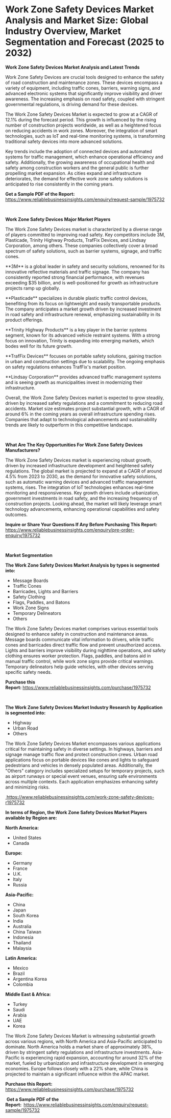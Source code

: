 <p><h1>Work Zone Safety Devices Market Analysis and Market Size: Global Industry Overview, Market Segmentation and Forecast (2025 to 2032)</h1></p><p><strong>Work Zone Safety Devices Market Analysis and Latest Trends</strong></p>
<p><p>Work Zone Safety Devices are crucial tools designed to enhance the safety of road construction and maintenance zones. These devices encompass a variety of equipment, including traffic cones, barriers, warning signs, and advanced electronic systems that significantly improve visibility and driver awareness. The increasing emphasis on road safety, coupled with stringent governmental regulations, is driving demand for these devices.</p><p>The Work Zone Safety Devices Market is expected to grow at a CAGR of 12.1% during the forecast period. This growth is influenced by the rising number of construction projects worldwide, as well as a heightened focus on reducing accidents in work zones. Moreover, the integration of smart technologies, such as IoT and real-time monitoring systems, is transforming traditional safety devices into more advanced solutions. </p><p>Key trends include the adoption of connected devices and automated systems for traffic management, which enhance operational efficiency and safety. Additionally, the growing awareness of occupational health and safety among construction workers and the general public is further propelling market expansion. As cities expand and infrastructure deteriorates, the demand for effective work zone safety solutions is anticipated to rise consistently in the coming years.</p></p>
<p><strong>Get a Sample PDF of the Report:&nbsp;</strong> <a href="https://www.reliablebusinessinsights.com/enquiry/request-sample/1975732?utm_campaign=2983&utm_medium=2&utm_source=Github&utm_content=ia&utm_term=12042025&utm_id=work-zone-safety-devices">https://www.reliablebusinessinsights.com/enquiry/request-sample/1975732</a></p>
<p>&nbsp;</p>
<p><strong>Work Zone Safety Devices Major Market Players</strong></p>
<p><p>The Work Zone Safety Devices market is characterized by a diverse range of players committed to improving road safety. Key competitors include 3M, Plasticade, Trinity Highway Products, TrafFix Devices, and Lindsay Corporation, among others. These companies collectively cover a broad spectrum of safety solutions, such as barrier systems, signage, and traffic cones.</p><p>**3M** is a global leader in safety and security solutions, renowned for its innovative reflective materials and traffic signage. The company has consistently reported strong financial performance, with revenues exceeding $35 billion, and is well-positioned for growth as infrastructure projects ramp up globally.</p><p>**Plasticade** specializes in durable plastic traffic control devices, benefiting from its focus on lightweight and easily transportable products. The company anticipates a market growth driven by increased investment in road safety and infrastructure renewal, emphasizing sustainability in its product offerings.</p><p>**Trinity Highway Products** is a key player in the barrier systems segment, known for its advanced vehicle restraint systems. With a strong focus on innovation, Trinity is expanding into emerging markets, which bodes well for its future growth.</p><p>**TrafFix Devices** focuses on portable safety solutions, gaining traction in urban and construction settings due to scalability. The ongoing emphasis on safety regulations enhances TrafFix's market position.</p><p>**Lindsay Corporation** provides advanced traffic management systems and is seeing growth as municipalities invest in modernizing their infrastructure. </p><p>Overall, the Work Zone Safety Devices market is expected to grow steadily, driven by increased safety regulations and a commitment to reducing road accidents. Market size estimates project substantial growth, with a CAGR of around 6% in the coming years as overall infrastructure spending rises. Companies that adapt to technological advancements and sustainability trends are likely to outperform in this competitive landscape.</p></p>
<p>&nbsp;</p>
<p><strong>What Are The Key Opportunities For Work Zone Safety Devices Manufacturers?</strong></p>
<p><p>The Work Zone Safety Devices market is experiencing robust growth, driven by increased infrastructure development and heightened safety regulations. The global market is projected to expand at a CAGR of around 4.5% from 2023 to 2030, as the demand for innovative safety solutions, such as automatic warning devices and advanced traffic management systems, rises. The integration of IoT technologies enhances real-time monitoring and responsiveness. Key growth drivers include urbanization, government investments in road safety, and the increasing frequency of construction projects. Looking ahead, the market will likely leverage smart technology advancements, enhancing operational capabilities and safety outcomes.</p></p>
<p><strong>Inquire or Share Your Questions If Any Before Purchasing This Report:</strong> <a href="https://www.reliablebusinessinsights.com/enquiry/pre-order-enquiry/1975732?utm_campaign=2983&utm_medium=2&utm_source=Github&utm_content=ia&utm_term=12042025&utm_id=work-zone-safety-devices">https://www.reliablebusinessinsights.com/enquiry/pre-order-enquiry/1975732</a></p>
<p>&nbsp;</p>
<p><strong>Market Segmentation</strong></p>
<p><strong>The Work Zone Safety Devices Market Analysis by types is segmented into:</strong></p>
<p><ul><li>Message Boards</li><li>Traffic Cones</li><li>Barricades, Lights and Barriers</li><li>Safety Clothing</li><li>Flags, Paddles, and Batons</li><li>Work Zone Signs</li><li>Temporary Delineators</li><li>Others</li></ul></p>
<p><p>The Work Zone Safety Devices market comprises various essential tools designed to enhance safety in construction and maintenance areas. Message boards communicate vital information to drivers, while traffic cones and barricades direct traffic flow and prevent unauthorized access. Lights and barriers improve visibility during nighttime operations, and safety clothing ensures worker protection. Flags, paddles, and batons aid in manual traffic control, while work zone signs provide critical warnings. Temporary delineators help guide vehicles, with other devices serving specific safety needs.</p></p>
<p><strong>Purchase this Report:&nbsp;</strong><a href="https://www.reliablebusinessinsights.com/purchase/1975732?utm_campaign=2983&utm_medium=2&utm_source=Github&utm_content=ia&utm_term=12042025&utm_id=work-zone-safety-devices">https://www.reliablebusinessinsights.com/purchase/1975732</a></p>
<p>&nbsp;</p>
<p><strong>The Work Zone Safety Devices Market Industry Research by Application is segmented into:</strong></p>
<p><ul><li>Highway</li><li>Urban Road</li><li>Others</li></ul></p>
<p><p>The Work Zone Safety Devices Market encompasses various applications critical for maintaining safety in diverse settings. In highways, barriers and signage manage traffic flow and protect construction crews. Urban road applications focus on portable devices like cones and lights to safeguard pedestrians and vehicles in densely populated areas. Additionally, the "Others" category includes specialized setups for temporary projects, such as airport runways or special event venues, ensuring safe environments across multiple contexts. Each application emphasizes enhancing safety and minimizing risks.</p></p>
<p><a href="https://www.reliablebusinessinsights.com/work-zone-safety-devices-r1975732?utm_campaign=2983&utm_medium=2&utm_source=Github&utm_content=ia&utm_term=12042025&utm_id=work-zone-safety-devices">&nbsp;https://www.reliablebusinessinsights.com/work-zone-safety-devices-r1975732</a></p>
<p><strong>In terms of Region, the Work Zone Safety Devices Market Players available by Region are:</strong></p>
<p>
    <p> <strong> North America: </strong>
        <ul>
            <li>United States</li>
            <li>Canada</li>
        </ul>
        </p> 
    <p> <strong> Europe: </strong>
        <ul>
            <li>Germany</li>
            <li>France</li>
            <li>U.K.</li>
            <li>Italy</li>
            <li>Russia</li>
        </ul>
        </p> 
    <p> <strong> Asia-Pacific: </strong>
        <ul>
            <li>China</li>
            <li>Japan</li>
            <li>South Korea</li>
            <li>India</li>
            <li>Australia</li>
            <li>China Taiwan</li>
            <li>Indonesia</li>
            <li>Thailand</li>
            <li>Malaysia</li>
        </ul>
        </p> 
    <p> <strong> Latin America: </strong>
        <ul>
            <li>Mexico</li>
            <li>Brazil</li>
            <li>Argentina Korea</li>
            <li>Colombia</li>
        </ul>
        </p> 
    <p> <strong> Middle East & Africa: </strong>
        <ul>
            <li>Turkey</li>
            <li>Saudi</li>
            <li>Arabia</li>
            <li>UAE</li>
            <li>Korea</li>
        </ul>
    </p>
    </p>
<p><p>The Work Zone Safety Devices Market is witnessing substantial growth across various regions, with North America and Asia-Pacific anticipated to dominate. North America holds a market share of approximately 38%, driven by stringent safety regulations and infrastructure investments. Asia-Pacific is experiencing rapid expansion, accounting for around 32% of the market, fueled by urbanization and infrastructure development in emerging economies. Europe follows closely with a 22% share, while China is projected to maintain a significant influence within the APAC market.</p></p>
<p><strong>Purchase this Report: </strong><a href="https://www.reliablebusinessinsights.com/purchase/1975732?utm_campaign=2983&utm_medium=2&utm_source=Github&utm_content=ia&utm_term=12042025&utm_id=work-zone-safety-devices">https://www.reliablebusinessinsights.com/purchase/1975732</a></p>
<p>&nbsp;<strong>Get a Sample PDF of the Report:&nbsp;&nbsp;</strong><a href="https://www.reliablebusinessinsights.com/enquiry/request-sample/1975732?utm_campaign=2983&utm_medium=2&utm_source=Github&utm_content=ia&utm_term=12042025&utm_id=work-zone-safety-devices">https://www.reliablebusinessinsights.com/enquiry/request-sample/1975732</a></p>
<p><strong></strong></p>
<p><p></p><p></p><p></p></p>